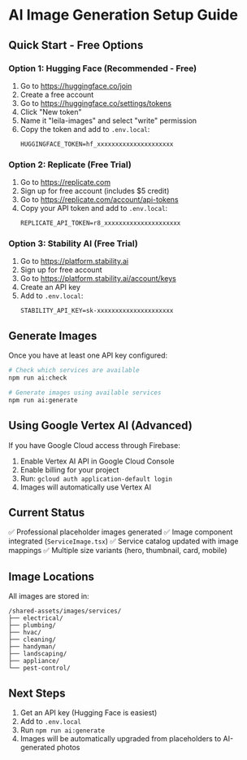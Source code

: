 # AI Image Generation Setup Guide

## Quick Start - Free Options

### Option 1: Hugging Face (Recommended - Free)
1. Go to https://huggingface.co/join
2. Create a free account
3. Go to https://huggingface.co/settings/tokens
4. Click "New token"
5. Name it "leila-images" and select "write" permission
6. Copy the token and add to `.env.local`:
   ```
   HUGGINGFACE_TOKEN=hf_xxxxxxxxxxxxxxxxxxxxx
   ```

### Option 2: Replicate (Free Trial)
1. Go to https://replicate.com
2. Sign up for free account (includes $5 credit)
3. Go to https://replicate.com/account/api-tokens
4. Copy your API token and add to `.env.local`:
   ```
   REPLICATE_API_TOKEN=r8_xxxxxxxxxxxxxxxxxxxxx
   ```

### Option 3: Stability AI (Free Trial)
1. Go to https://platform.stability.ai
2. Sign up for free account
3. Go to https://platform.stability.ai/account/keys
4. Create an API key
5. Add to `.env.local`:
   ```
   STABILITY_API_KEY=sk-xxxxxxxxxxxxxxxxxxxxx
   ```

## Generate Images

Once you have at least one API key configured:

```bash
# Check which services are available
npm run ai:check

# Generate images using available services
npm run ai:generate
```

## Using Google Vertex AI (Advanced)

If you have Google Cloud access through Firebase:

1. Enable Vertex AI API in Google Cloud Console
2. Enable billing for your project
3. Run: `gcloud auth application-default login`
4. Images will automatically use Vertex AI

## Current Status

✅ Professional placeholder images generated
✅ Image component integrated (`ServiceImage.tsx`)
✅ Service catalog updated with image mappings
✅ Multiple size variants (hero, thumbnail, card, mobile)

## Image Locations

All images are stored in:
```
/shared-assets/images/services/
├── electrical/
├── plumbing/
├── hvac/
├── cleaning/
├── handyman/
├── landscaping/
├── appliance/
└── pest-control/
```

## Next Steps

1. Get an API key (Hugging Face is easiest)
2. Add to `.env.local`
3. Run `npm run ai:generate`
4. Images will be automatically upgraded from placeholders to AI-generated photos